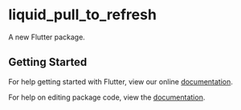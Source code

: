 # liquid_pull_to_refresh

A new Flutter package.

## Getting Started

For help getting started with Flutter, view our online [documentation](https://flutter.io/).

For help on editing package code, view the [documentation](https://flutter.io/developing-packages/).
